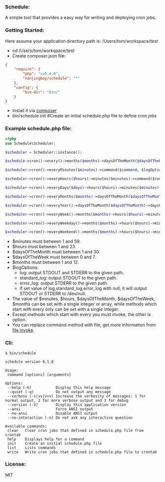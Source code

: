 ### Schedule:

A simple tool that provides a easy way for writing and deploying cron jobs.

### Getting Started:

Here assume your application directory path is: /Users/tom/workspace/test

* cd /Users/tom/workspace/test
* Create composer.json file:

```json
{
    "require": {
        "php": ">=5.4.0",
        "nanjingboy/schedule": "*"
    },
    "config": {
        "bin-dir": "bin/"
    }
}
```
* Install it via [composer](https://getcomposer.org/doc/00-intro.md)
* bin/schedule init   #Create an initial schedule.php file to define cron jobs

### Example schedule.php file:

```php
<?php
use Schedule\Scheduler;

$scheduler = Scheduler::instance();

$schedule->cron()->every()->months($months)->daysOfTheMonth($daysOfTheMonth)->daysOfTheWeek($daysOfTheWeek)->hours($hours)->minutes($minutes)->command($command, $logOptions = array());

$scheduler->cron()->everyMinutes($minutes)->command($command, $logOptions = array());

$scheduler->cron()->everyHours($hours)->minutes($minutes)->command($command, $logOptions = array());

$scheduler->cron()->everyDays($days)->hours($hours)->minutes($minutes)->command($command, $logOptions = array());

$scheduler->cron()->everyMonths($months)->daysOfTheMonth($daysOfTheMonth)->daysOfTheWeek($daysOfTheWeek)->hours($hours)->minutes($minutes)->command($command, $logOptions = array());

$scheduler->cron()->everyYear()->daysOfTheMonth($daysOfTheMonth)->daysOfTheWeek($daysOfTheWeek)->hours($hours)->minutes($minutes)->command($command, $logOptions = array());

$scheduler->cron()->everyWeek()->months($months)->hours($hours)->minutes($minutes)->command($command, $options = array());

$scheduler->cron()->everyWeekday()->months($months)->hours($hours)->minutes($minutes)->command($command, $logOptions = array());

$scheduler->cron()->everyWeekend()->months($months)->hours($hours)->minutes($minutes)->command($command, $logOptions = array());
```

* $minutes must between 1 and 59.
* $hours must between 1 and 23.
* $daysOfTheMonth must between 1 and 30.
* $daysOfTheWeek must between 0 and 7.
* $months must between 1 and 12.
* $logOptions:
    *  log: output STDOUT and STDERR to the given path.
    *  standard_log: output STDOUT to the given path.
    *  error_log: output STDERR to the given path.
    *  if set value of log,standard_log,error_log with null, it will output STDOUT or STDERR to /dev/null.
* The value of $minutes, $hours, $daysOfTheMonth, $daysOfTheWeek, $months can be set with a single integer or array, while methods which start with every only can be set with a single integer.
* Except methods which start with every you must invoke, the other is option.
* You can replace command method with file, get more information from [file invoke](https://github.com/nanjingboy/schedule/blob/master/test/src/CronTest.php#L117).

### Cli:

```shell
$ bin/schedule

schedule version 0.1.0

Usage:
 command [options] [arguments]

Options:
 --help (-h)           Display this help message
 --quiet (-q)          Do not output any message
 --verbose (-v|vv|vvv) Increase the verbosity of messages: 1 for normal output, 2 for more verbose output and 3 for debug
 --version (-V)        Display this application version
 --ansi                Force ANSI output
 --no-ansi             Disable ANSI output
 --no-interaction (-n) Do not ask any interactive question

Available commands:
 clear   Clear cron jobs that defined in schedule.php file from crontab
 help    Displays help for a command
 init    Create an initial schedule.php file
 list    Lists commands
 write   Write cron jobs that defined in schedule.php file to crontab
```

### License:

MIT
